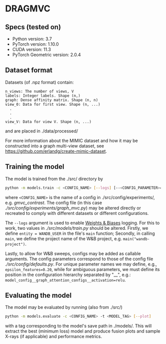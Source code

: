 # DRAGMVC

## Specs (tested on)

- Python version: 3.7  
- PyTorch version: 1.10.0  
- CUDA version: 11.3  
- PyTorch Geometric version: 2.0.4  


## Dataset format

Datasets (of .npz format) contain:  
```
n_views: The number of views, V
labels: Integer labels. Shape (n,)  
graph: Dense affinity matrix. Shape (n, n)
view_0: Data for first view. Shape (n, ...)  
  .  
  .  
  .  
view_V: Data for view V. Shape (n, ...)  
```
and are placed in ./data/processed/  

For more information about the MIMIC dataset and how it may be constructed into a graph multi-view dataset, see https://github.com/erlandg/create-mimic-dataset.

## Training the model

The model is trained from the ./src/ directory by
```bash
python -m models.train -c <CONFIG_NAME> [--logs] [--<CONFIG_PARAMETER>=<PARAMETER_VALUE>]
```
where `<CONFIG_NAME>` is the name of a config in ./src/config/experiments/, e.g. *gmvc_contrast*. The config file (in this case *./src/config/experiments/graph_mvc.py*) may be altered directly or recreated to comply with different datasets or different configurations.  

The `--logs` argument is used to enable [Weights & Biases](https://wandb.ai) logging. For this to work, two values in *./src/models/train.py* should be altered. Firstly, we define `entity = WANDB_USER` in the file's `main` function; Secondly, in calling `main`, we define the project name of the W&B project, e.g. `main("wandb-project")`.  

Lastly, to allow for W&B sweeps, configs may be added as callable arguments. The config parameters correspond to those of the config file *./src/config/defaults.py*. For unique parameter names we may define, e.g., `epsilon_features=0.20`, while for ambiguous parameters, we must define its position in the configuration hierarchy separated by "__", e.g.: `model_config__graph_attention_configs__activation=relu`.  

## Evaluating the model

The model may be evaluated by running (also from ./src/)
```bash
python -m models.evaluate -c <CONFIG_NAME> -t <MODEL_TAG> [--plot]
```
with a tag corresponding to the model's save path in ./models/. This will extract the best (minimum loss) model and produce fusion plots and sample X-rays (if applicable) and performance metrics.
